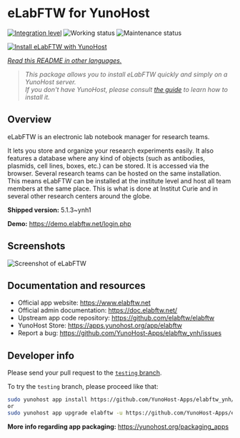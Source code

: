 <!--
N.B.: This README was automatically generated by <https://github.com/YunoHost/apps/tree/master/tools/readme_generator>
It shall NOT be edited by hand.
-->

# eLabFTW for YunoHost

[![Integration level](https://dash.yunohost.org/integration/elabftw.svg)](https://ci-apps.yunohost.org/ci/apps/elabftw/) ![Working status](https://ci-apps.yunohost.org/ci/badges/elabftw.status.svg) ![Maintenance status](https://ci-apps.yunohost.org/ci/badges/elabftw.maintain.svg)

[![Install eLabFTW with YunoHost](https://install-app.yunohost.org/install-with-yunohost.svg)](https://install-app.yunohost.org/?app=elabftw)

*[Read this README in other languages.](./ALL_README.md)*

> *This package allows you to install eLabFTW quickly and simply on a YunoHost server.*  
> *If you don't have YunoHost, please consult [the guide](https://yunohost.org/install) to learn how to install it.*

## Overview

eLabFTW is an electronic lab notebook manager for research teams.

It lets you store and organize your research experiments easily. It also features a database where any kind of objects (such as antibodies, plasmids, cell lines, boxes, etc.) can be stored. It is accessed via the browser. Several research teams can be hosted on the same installation. This means eLabFTW can be installed at the institute level and host all team members at the same place. This is what is done at Institut Curie and in several other research centers around the globe.

**Shipped version:** 5.1.3~ynh1

**Demo:** <https://demo.elabftw.net/login.php>

## Screenshots

![Screenshot of eLabFTW](./doc/screenshots/screen-1.jpg)

## Documentation and resources

- Official app website: <https://www.elabftw.net>
- Official admin documentation: <https://doc.elabftw.net/>
- Upstream app code repository: <https://github.com/elabftw/elabftw>
- YunoHost Store: <https://apps.yunohost.org/app/elabftw>
- Report a bug: <https://github.com/YunoHost-Apps/elabftw_ynh/issues>

## Developer info

Please send your pull request to the [`testing` branch](https://github.com/YunoHost-Apps/elabftw_ynh/tree/testing).

To try the `testing` branch, please proceed like that:

```bash
sudo yunohost app install https://github.com/YunoHost-Apps/elabftw_ynh/tree/testing --debug
or
sudo yunohost app upgrade elabftw -u https://github.com/YunoHost-Apps/elabftw_ynh/tree/testing --debug
```

**More info regarding app packaging:** <https://yunohost.org/packaging_apps>
